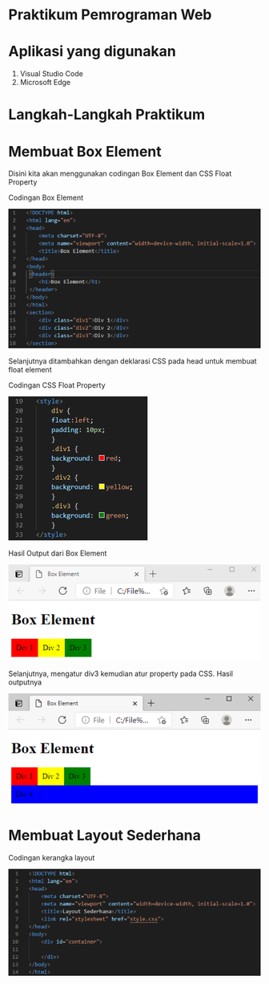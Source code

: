 # Praktikum Pemrograman Web

# Aplikasi yang digunakan
1. Visual Studio Code
2. Microsoft Edge

# Langkah-Langkah Praktikum

# Membuat Box Element

Disini kita akan menggunakan codingan Box Element dan CSS Float Property

Codingan Box Element





![input](https://github.com/ikmalriyan21/Lab4Web/blob/caf784787b288256455125a13842da84b8a7ec63/gambar/codingan%20box%20element.png)

Selanjutnya ditambahkan dengan deklarasi CSS pada head untuk membuat float element

Codingan CSS Float Property





![input](https://github.com/ikmalriyan21/Lab4Web/blob/d71cdb87407b0f0f3455da2880a7def3fc6b1896/gambar/codingan%20css%20float%20property.png)

Hasil Output dari Box Element





![input](https://github.com/ikmalriyan21/Lab4Web/blob/ae0a1ae760ae2c01ca25ecff3aabeaf3462a1cfb/gambar/output%20box%20element.png)

Selanjutnya, mengatur div3 kemudian atur property pada CSS. Hasil outputnya





![input](https://github.com/ikmalriyan21/Lab4Web/blob/340e6dec83e806ff2720ed48c536bea8a32b1bde/gambar/output%20clearfix%20element.png)

# Membuat Layout Sederhana

Codingan kerangka layout





![input](https://github.com/ikmalriyan21/Lab4Web/blob/257138c54a0975f742be21db57ec9066a10ed77f/gambar/codingan%20kerangka%20layout%201.png)










